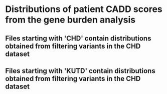 # Distributions of patient CADD scores from the gene burden analysis
## Files starting with 'CHD' contain distributions obtained from filtering variants in the CHD dataset
## Files starting with 'KUTD' contain distributions obtained from filtering variants in the CHD dataset

